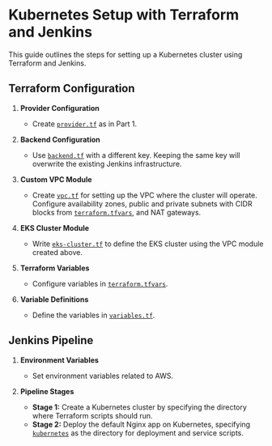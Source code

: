 # Kubernetes Setup with Terraform and Jenkins

This guide outlines the steps for setting up a Kubernetes cluster using Terraform and Jenkins.

## Terraform Configuration

1. **Provider Configuration**
   - Create [`provider.tf`](https://github.com/fatimazahraelaaziz/Terraform_Jenkins_EKS/tree/main/terraform-for-cluster/provider.tf) as in Part 1.

2. **Backend Configuration**
   - Use [`backend.tf`](https://github.com/fatimazahraelaaziz/Terraform_Jenkins_EKS/tree/main/terraform-for-cluster/backend.tf) with a different key. Keeping the same key will overwrite the existing Jenkins infrastructure.

3. **Custom VPC Module**
   - Create [`vpc.tf`](https://github.com/fatimazahraelaaziz/Terraform_Jenkins_EKS/tree/main/terraform-for-cluster/vpc.tf) for setting up the VPC where the cluster will operate. Configure availability zones, public and private subnets with CIDR blocks from [`terraform.tfvars`](https://github.com/fatimazahraelaaziz/Terraform_Jenkins_EKS/tree/main/terraform-for-cluster/terraform.tfvars), and NAT gateways.

4. **EKS Cluster Module**
   - Write [`eks-cluster.tf`](https://github.com/fatimazahraelaaziz/Terraform_Jenkins_EKS/tree/main/terraform-for-cluster/eks-cluster.tf) to define the EKS cluster using the VPC module created above.

5. **Terraform Variables**
   - Configure variables in [`terraform.tfvars`](https://github.com/fatimazahraelaaziz/Terraform_Jenkins_EKS/tree/main/terraform-for-cluster/terraform.tfvars).

6. **Variable Definitions**
   - Define the variables in [`variables.tf`](https://github.com/fatimazahraelaaziz/Terraform_Jenkins_EKS/tree/main/terraform-for-cluster/variables.tf).

## Jenkins Pipeline

1. **Environment Variables**
   - Set environment variables related to AWS.

2. **Pipeline Stages**
   - **Stage 1:** Create a Kubernetes cluster by specifying the directory where Terraform scripts should run.
   - **Stage 2:** Deploy the default Nginx app on Kubernetes, specifying [`kubernetes`](https://github.com/fatimazahraelaaziz/Terraform_Jenkins_EKS/tree/main/kubernete) as the directory for deployment and service scripts.


